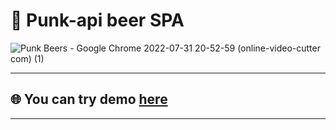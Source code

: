 




# :beer: Punk-api beer SPA


![Punk Beers - Google Chrome 2022-07-31 20-52-59 (online-video-cutter com) (1)](https://user-images.githubusercontent.com/104912436/184118898-01ea8031-b0c9-4606-ad60-b13e10774f6f.gif)


***

## 🌐 You can try demo <a href='https://azizov26.github.io/Extend-Todo/' target="_blank"/>here</a>

***
